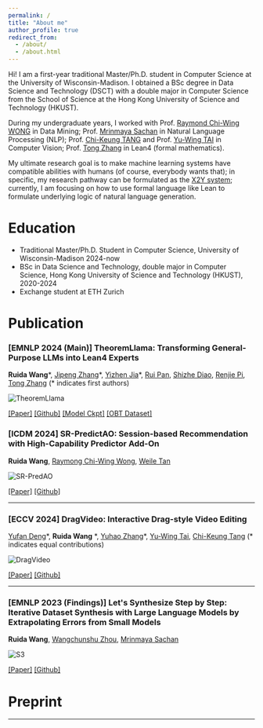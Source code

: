 ```yaml
---
permalink: /
title: "About me"
author_profile: true
redirect_from: 
  - /about/
  - /about.html
---
```


Hi! I am a first-year traditional Master/Ph.D. student in Computer Science at the University of Wisconsin-Madison. I obtained a BSc degree in Data Science and Technology (DSCT) with a double major in Computer Science from the School of Science at the Hong Kong University of Science and Technology (HKUST). 

During my undergraduate years, I worked with Prof. [Raymond Chi-Wing WONG](https://www.cse.ust.hk/~raywong/) in Data Mining; Prof. [Mrinmaya Sachan](https://www.mrinmaya.io/) in Natural Language Processing (NLP); Prof. [Chi-Keung TANG](https://cse.hkust.edu.hk/~cktang/bio.html) and Prof. [Yu-Wing TAI](https://yuwingtai.github.io/) in Computer Vision; Prof. [Tong Zhang](https://tongzhang-ml.org/) in Lean4 (formal mathematics).

My ultimate research goal is to make machine learning systems have compatible abilities with humans (of course, everybody wants that); in specific, my research pathway can be formulated as the [X2Y system](https://x.com/RickyRDWang/status/1736426770734502090); currently, I am focusing on how to use formal language like Lean to formulate underlying logic of natural language generation.

# Education

* Traditional Master/Ph.D. Student in Computer Science, University of Wisconsin-Madison 2024-now
* BSc in Data Science and Technology, double major in Computer Science, Hong Kong University of Science and Technology (HKUST), 2020-2024
* Exchange student at ETH Zurich

# Publication

### \[EMNLP 2024 (Main)\] TheoremLlama: Transforming General-Purpose LLMs into Lean4 Experts

**Ruida Wang**\*, [Jipeng Zhang](https://2003pro.github.io/)\*, [Yizhen Jia](https://github.com/wheresmyhair)\*, [Rui Pan](https://github.com/research4pan), [Shizhe Diao](https://shizhediao.github.io/), [Renjie Pi](https://pipilurj.github.io/), [Tong Zhang](https://tongzhang-ml.org/) (\* indicates first authors)

![TheoremLlama](../assets/images/TheoremLlama-MainPlot.png)

[\[Paper\]](https://arxiv.org/abs/2407.03203/ ) [\[Github\]](https://github.com/RickySkywalker/TheoremLlama) [\[Model Ckpt\]](https://huggingface.co/RickyDeSkywalker/TheoremLlama) [\[OBT Dataset\]](https://huggingface.co/datasets/RickyDeSkywalker/OpenBootstrappedTheorem) 


### \[ICDM 2024\] SR-PredictAO: Session-based Recommendation with High-Capability Predictor Add-On

**Ruida Wang**, [Raymong Chi-Wing Wong](https://www.cse.ust.hk/~raywong/), [Weile Tan](https://scholar.google.com/citations?user=lj7cW2oAAAAJ&hl=zh-CN)

![SR-PredAO](../assets/images/SR-PredAO-MailPlot.png)

[\[Paper\]](https://arxiv.org/abs/2309.12218) [\[Github\]](https://github.com/rickyskywalker/sr-predictao-official)

---

### \[ECCV 2024\] DragVideo: Interactive Drag-style Video Editing

[Yufan Deng](https://yfde.cc/)\*, **Ruida Wang** \*, [Yuhao Zhang](https://yzhanglp.com/)\*, [Yu-Wing Tai](https://yuwingtai.github.io/), [Chi-Keung Tang](http://www.cs.ust.hk/~cktang/) (\* indicates equal contributions)

![DragVideo](../assets/images/dragvideo.gif)

<!-- <img src="../assets/images/dragvideo.gif" alt="DragVideo" style="width:200%;"> -->

[\[Paper\]](https://arxiv.org/abs/2312.02216) [\[Github\]](https://github.com/RickySkywalker/DragVideo-Official)


---

### \[EMNLP 2023 (Findings)\] Let's Synthesize Step by Step: Iterative Dataset Synthesis with Large Language Models by Extrapolating Errors from Small Models

**Ruida Wang**, [Wangchunshu Zhou](https://michaelzhouwang.github.io/), [Mrinmaya Sachan](https://www.mrinmaya.io/)

![S3](../assets/images/S3-MainPlot.jpg)

[\[Paper\]](https://aclanthology.org/2023.findings-emnlp.791/) [\[Github\]](https://github.com/RickySkywalker/Synthesis_Step-by-Step_Official)


Preprint
===

---



